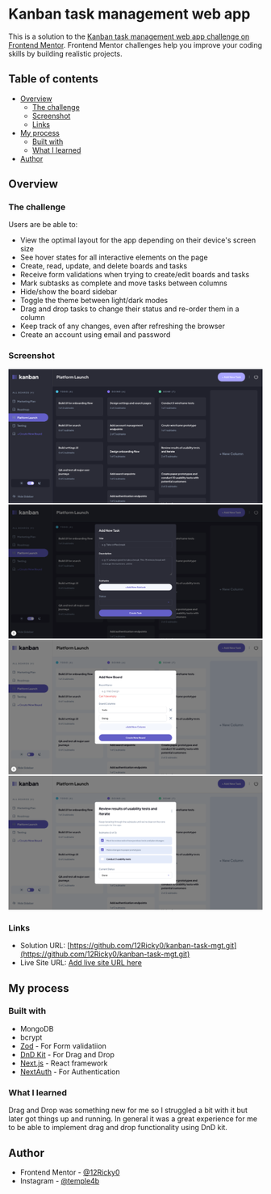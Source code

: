 # Kanban task management web app

This is a solution to the [Kanban task management web app challenge on Frontend Mentor](https://www.frontendmentor.io/challenges/kanban-task-management-web-app-wgQLt-HlbB). Frontend Mentor challenges help you improve your coding skills by building realistic projects.

## Table of contents

- [Overview](#overview)
  - [The challenge](#the-challenge)
  - [Screenshot](#screenshot)
  - [Links](#links)
- [My process](#my-process)
  - [Built with](#built-with)
  - [What I learned](#what-i-learned)
- [Author](#author)

## Overview

### The challenge

Users are be able to:

- View the optimal layout for the app depending on their device's screen size
- See hover states for all interactive elements on the page
- Create, read, update, and delete boards and tasks
- Receive form validations when trying to create/edit boards and tasks
- Mark subtasks as complete and move tasks between columns
- Hide/show the board sidebar
- Toggle the theme between light/dark modes
- Drag and drop tasks to change their status and re-order them in a column
- Keep track of any changes, even after refreshing the browser
- Create an account using email and password

### Screenshot

![./public/home.png](./public/home.png)
![./public/add.png](./public/add.png)
![./public/board.png](./public/board.png)
![./public/details.png](./public/details.png)

### Links

- Solution URL: [https://github.com/12Ricky0/kanban-task-mgt.git](https://github.com/12Ricky0/kanban-task-mgt.git)
- Live Site URL: [Add live site URL here](https://your-live-site-url.com)

## My process

### Built with

- MongoDB
- bcrypt
- [Zod](https://zod.dev/) - For Form validatiion
- [DnD Kit](https://dndkit.com/) - For Drag and Drop
- [Next.js](https://nextjs.org/) - React framework
- [NextAuth](https://next-auth.js.org/) - For Authentication

### What I learned

Drag and Drop was something new for me so I struggled a bit with it but later got things up and running. In general it was
a great experience for me to be able to implement drag and drop functionality using DnD kit.

## Author

- Frontend Mentor - [@12Ricky0](https://www.frontendmentor.io/profile/12Ricky0)
- Instagram - [@temple4b](https://www.instagram.com/temple4b)
